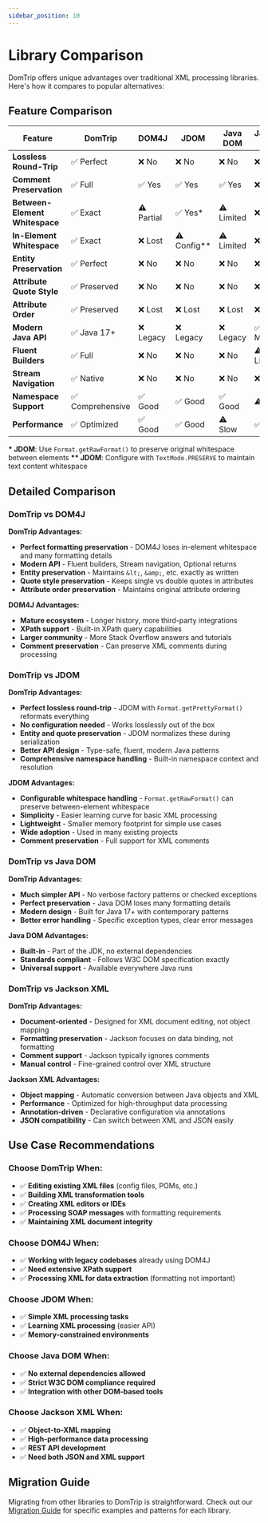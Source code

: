 ```yaml
---
sidebar_position: 10
---
```


# Library Comparison

DomTrip offers unique advantages over traditional XML processing libraries. Here's how it compares to popular alternatives:

## Feature Comparison

<table className="comparison-table">
<thead>
<tr>
<th>Feature</th>
<th>DomTrip</th>
<th>DOM4J</th>
<th>JDOM</th>
<th>Java DOM</th>
<th>Jackson XML</th>
</tr>
</thead>
<tbody>
<tr>
<td><strong>Lossless Round-Trip</strong></td>
<td className="feature-yes">✅ Perfect</td>
<td className="feature-no">❌ No</td>
<td className="feature-no">❌ No</td>
<td className="feature-no">❌ No</td>
<td className="feature-no">❌ No</td>
</tr>
<tr>
<td><strong>Comment Preservation</strong></td>
<td className="feature-yes">✅ Full</td>
<td className="feature-yes">✅ Yes</td>
<td className="feature-yes">✅ Yes</td>
<td className="feature-yes">✅ Yes</td>
<td className="feature-no">❌ No</td>
</tr>
<tr>
<td><strong>Between-Element Whitespace</strong></td>
<td className="feature-yes">✅ Exact</td>
<td className="feature-partial">⚠️ Partial</td>
<td className="feature-yes">✅ Yes*</td>
<td className="feature-partial">⚠️ Limited</td>
<td className="feature-no">❌ No</td>
</tr>
<tr>
<td><strong>In-Element Whitespace</strong></td>
<td className="feature-yes">✅ Exact</td>
<td className="feature-no">❌ Lost</td>
<td className="feature-partial">⚠️ Config**</td>
<td className="feature-partial">⚠️ Limited</td>
<td className="feature-no">❌ No</td>
</tr>
<tr>
<td><strong>Entity Preservation</strong></td>
<td className="feature-yes">✅ Perfect</td>
<td className="feature-no">❌ No</td>
<td className="feature-no">❌ No</td>
<td className="feature-no">❌ No</td>
<td className="feature-no">❌ No</td>
</tr>
<tr>
<td><strong>Attribute Quote Style</strong></td>
<td className="feature-yes">✅ Preserved</td>
<td className="feature-no">❌ No</td>
<td className="feature-no">❌ No</td>
<td className="feature-no">❌ No</td>
<td className="feature-no">❌ No</td>
</tr>
<tr>
<td><strong>Attribute Order</strong></td>
<td className="feature-yes">✅ Preserved</td>
<td className="feature-no">❌ Lost</td>
<td className="feature-no">❌ Lost</td>
<td className="feature-no">❌ Lost</td>
<td className="feature-no">❌ No</td>
</tr>
<tr>
<td><strong>Modern Java API</strong></td>
<td className="feature-yes">✅ Java 17+</td>
<td className="feature-no">❌ Legacy</td>
<td className="feature-no">❌ Legacy</td>
<td className="feature-no">❌ Legacy</td>
<td className="feature-yes">✅ Modern</td>
</tr>
<tr>
<td><strong>Fluent Builders</strong></td>
<td className="feature-yes">✅ Full</td>
<td className="feature-no">❌ No</td>
<td className="feature-no">❌ No</td>
<td className="feature-no">❌ No</td>
<td className="feature-partial">⚠️ Limited</td>
</tr>
<tr>
<td><strong>Stream Navigation</strong></td>
<td className="feature-yes">✅ Native</td>
<td className="feature-no">❌ No</td>
<td className="feature-no">❌ No</td>
<td className="feature-no">❌ No</td>
<td className="feature-no">❌ No</td>
</tr>
<tr>
<td><strong>Namespace Support</strong></td>
<td className="feature-yes">✅ Comprehensive</td>
<td className="feature-yes">✅ Good</td>
<td className="feature-yes">✅ Good</td>
<td className="feature-yes">✅ Good</td>
<td className="feature-partial">⚠️ Basic</td>
</tr>
<tr>
<td><strong>Performance</strong></td>
<td className="feature-yes">✅ Optimized</td>
<td className="feature-yes">✅ Good</td>
<td className="feature-yes">✅ Good</td>
<td className="feature-partial">⚠️ Slow</td>
<td className="feature-yes">✅ Fast</td>
</tr>
</tbody>
</table>

**\* JDOM**: Use `Format.getRawFormat()` to preserve original whitespace between elements
**\*\* JDOM**: Configure with `TextMode.PRESERVE` to maintain text content whitespace

## Detailed Comparison

### DomTrip vs DOM4J

**DomTrip Advantages:**
- **Perfect formatting preservation** - DOM4J loses in-element whitespace and many formatting details
- **Modern API** - Fluent builders, Stream navigation, Optional returns
- **Entity preservation** - Maintains `&lt;`, `&amp;`, etc. exactly as written
- **Quote style preservation** - Keeps single vs double quotes in attributes
- **Attribute order preservation** - Maintains original attribute ordering

**DOM4J Advantages:**
- **Mature ecosystem** - Longer history, more third-party integrations
- **XPath support** - Built-in XPath query capabilities
- **Larger community** - More Stack Overflow answers and tutorials
- **Comment preservation** - Can preserve XML comments during processing

### DomTrip vs JDOM

**DomTrip Advantages:**
- **Perfect lossless round-trip** - JDOM with `Format.getPrettyFormat()` reformats everything
- **No configuration needed** - Works losslessly out of the box
- **Entity and quote preservation** - JDOM normalizes these during serialization
- **Better API design** - Type-safe, fluent, modern Java patterns
- **Comprehensive namespace handling** - Built-in namespace context and resolution

**JDOM Advantages:**
- **Configurable whitespace handling** - `Format.getRawFormat()` can preserve between-element whitespace
- **Simplicity** - Easier learning curve for basic XML processing
- **Lightweight** - Smaller memory footprint for simple use cases
- **Wide adoption** - Used in many existing projects
- **Comment preservation** - Full support for XML comments

### DomTrip vs Java DOM

**DomTrip Advantages:**
- **Much simpler API** - No verbose factory patterns or checked exceptions
- **Perfect preservation** - Java DOM loses many formatting details
- **Modern design** - Built for Java 17+ with contemporary patterns
- **Better error handling** - Specific exception types, clear error messages

**Java DOM Advantages:**
- **Built-in** - Part of the JDK, no external dependencies
- **Standards compliant** - Follows W3C DOM specification exactly
- **Universal support** - Available everywhere Java runs

### DomTrip vs Jackson XML

**DomTrip Advantages:**
- **Document-oriented** - Designed for XML document editing, not object mapping
- **Formatting preservation** - Jackson focuses on data binding, not formatting
- **Comment support** - Jackson typically ignores comments
- **Manual control** - Fine-grained control over XML structure

**Jackson XML Advantages:**
- **Object mapping** - Automatic conversion between Java objects and XML
- **Performance** - Optimized for high-throughput data processing
- **Annotation-driven** - Declarative configuration via annotations
- **JSON compatibility** - Can switch between XML and JSON easily

## Use Case Recommendations

### Choose DomTrip When:
- ✅ **Editing existing XML files** (config files, POMs, etc.)
- ✅ **Building XML transformation tools**
- ✅ **Creating XML editors or IDEs**
- ✅ **Processing SOAP messages** with formatting requirements
- ✅ **Maintaining XML document integrity**

### Choose DOM4J When:
- ✅ **Working with legacy codebases** already using DOM4J
- ✅ **Need extensive XPath support**
- ✅ **Processing XML for data extraction** (formatting not important)

### Choose JDOM When:
- ✅ **Simple XML processing tasks**
- ✅ **Learning XML processing** (easier API)
- ✅ **Memory-constrained environments**

### Choose Java DOM When:
- ✅ **No external dependencies allowed**
- ✅ **Strict W3C DOM compliance required**
- ✅ **Integration with other DOM-based tools**

### Choose Jackson XML When:
- ✅ **Object-to-XML mapping**
- ✅ **High-performance data processing**
- ✅ **REST API development**
- ✅ **Need both JSON and XML support**

## Migration Guide

Migrating from other libraries to DomTrip is straightforward. Check out our [Migration Guide](migration) for specific examples and patterns for each library.
